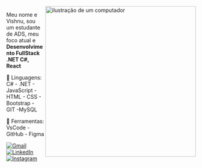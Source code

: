<img src="https://raw.githubusercontent.com/MicaelliMedeiros/micaellimedeiros/master/image/computer-illustration.png" alt="ilustração de um computador" min-width="400px" max-width="400px" width="400px" align="right">

<p align="left"> 
  Meu nome e Vishnu, sou um estudante de ADS, meu foco atual e <strong>Desenvolvimento FullStack</strong><br>
 <strong>.NET C#, React</strong>
</p>

<p align="left">
  🦄 Linguagens: C# - .NET - JavaScript - HTML - CSS - Bootstrap - GIT -MySQL
</p>

<p align="left">
  💼 Ferramentas: VsCode - GitHub - Figma 
</p>

<!--<p align="left">
  💌 Aqui vai uma mensagem para entrar em contato com você: ⤵️
</p>-->

<p align="left">
  <a href="mailto:mahajneesh@gmail.com" title="Gmail">
  <img src="https://img.shields.io/badge/-Gmail-FF0000?style=flat-square&labelColor=FF0000&logo=gmail&logoColor=white&link=" alt="Gmail"/></a>

  <a href="https://www.linkedin.com/in/mahavishnu-jneesh-1b08881b8/N" title="LinkedIn">
  <img src="https://img.shields.io/badge/-Linkedin-0e76a8?style=flat-square&logo=Linkedin&logoColor=white&link=" alt="LinkedIn"/></a>

  <a href="https://www.instagram.com/vishnu_ujn/" title="Instagram">
  <img src="https://img.shields.io/badge/-Instagram-DF0174?style=flat-square&labelColor=DF0174&logo=instagram&logoColor=white&link=" alt="Instagram"></a>
</p>
